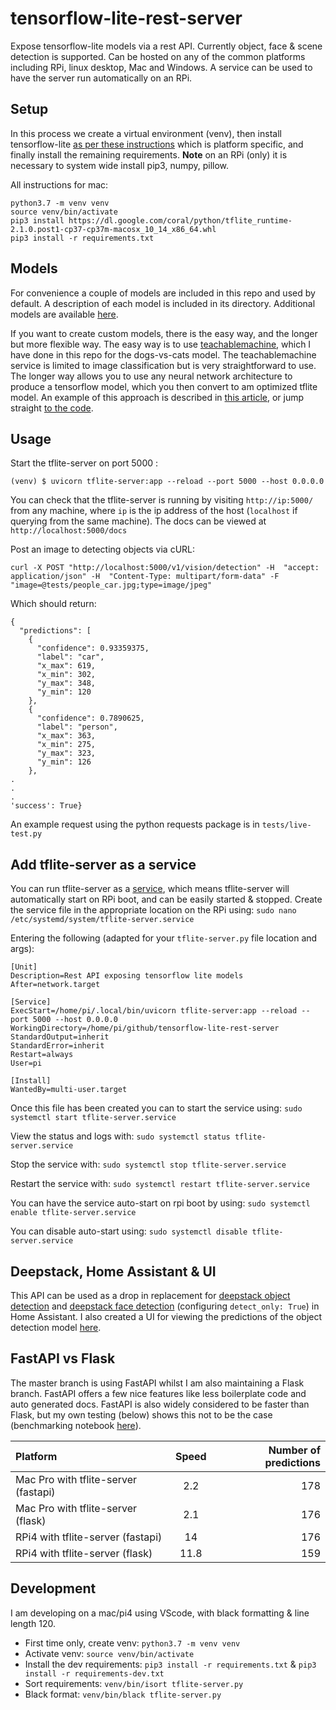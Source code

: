 # tensorflow-lite-rest-server
Expose tensorflow-lite models via a rest API. Currently object, face & scene detection is supported. Can be hosted on any of the common platforms including RPi, linux desktop, Mac and Windows. A service can be used to have the server run automatically on an RPi.

## Setup
In this process we create a virtual environment (venv), then install tensorflow-lite [as per these instructions](https://www.tensorflow.org/lite/guide/python) which is platform specific, and finally install the remaining requirements. **Note** on an RPi (only) it is necessary to system wide install pip3, numpy, pillow.

All instructions for mac:
```
python3.7 -m venv venv
source venv/bin/activate
pip3 install https://dl.google.com/coral/python/tflite_runtime-2.1.0.post1-cp37-cp37m-macosx_10_14_x86_64.whl
pip3 install -r requirements.txt
```

## Models
For convenience a couple of models are included in this repo and used by default. A description of each model is included in its directory. Additional models are available [here](https://github.com/google-coral/edgetpu/tree/master/test_data).

If you want to create custom models, there is the easy way, and the longer but more flexible way. The easy way is to use [teachablemachine](https://teachablemachine.withgoogle.com/train/image), which I have done in this repo for the dogs-vs-cats model. The teachablemachine service is limited to image classification but is very straightforward to use. The longer way allows you to use any neural network architecture to produce a tensorflow model, which you then convert to am optimized tflite model. An example of this approach is described in [this article](https://towardsdatascience.com/inferences-from-a-tf-lite-model-transfer-learning-on-a-pre-trained-model-e16e7c5f0ee6), or jump straight [to the code](https://github.com/arshren/TFLite/blob/master/Transfer%20Learning%20with%20TFLite-Copy1.ipynb).

## Usage
Start the tflite-server on port 5000 :
```
(venv) $ uvicorn tflite-server:app --reload --port 5000 --host 0.0.0.0
```

You can check that the tflite-server is running by visiting `http://ip:5000/` from any machine, where `ip` is the ip address of the host (`localhost` if querying from the same machine). The docs can be viewed at `http://localhost:5000/docs`

Post an image to detecting objects via cURL:
```
curl -X POST "http://localhost:5000/v1/vision/detection" -H  "accept: application/json" -H  "Content-Type: multipart/form-data" -F "image=@tests/people_car.jpg;type=image/jpeg"
```
Which should return:
```
{
  "predictions": [
    {
      "confidence": 0.93359375,
      "label": "car",
      "x_max": 619,
      "x_min": 302,
      "y_max": 348,
      "y_min": 120
    },
    {
      "confidence": 0.7890625,
      "label": "person",
      "x_max": 363,
      "x_min": 275,
      "y_max": 323,
      "y_min": 126
    },
.
.
.
'success': True}
```
An example request using the python requests package is in `tests/live-test.py`

## Add tflite-server as a service
You can run tflite-server as a [service](https://www.raspberrypi.org/documentation/linux/usage/systemd.md), which means tflite-server will automatically start on RPi boot, and can be easily started & stopped. Create the service file in the appropriate location on the RPi using: ```sudo nano /etc/systemd/system/tflite-server.service```

Entering the following (adapted for your `tflite-server.py` file location and args):
```
[Unit]
Description=Rest API exposing tensorflow lite models
After=network.target

[Service]
ExecStart=/home/pi/.local/bin/uvicorn tflite-server:app --reload --port 5000 --host 0.0.0.0
WorkingDirectory=/home/pi/github/tensorflow-lite-rest-server
StandardOutput=inherit
StandardError=inherit
Restart=always
User=pi

[Install]
WantedBy=multi-user.target
```

Once this file has been created you can to start the service using:
```sudo systemctl start tflite-server.service```

View the status and logs with:
```sudo systemctl status tflite-server.service```

Stop the service with:
```sudo systemctl stop tflite-server.service```

Restart the service with:
```sudo systemctl restart tflite-server.service```

You can have the service auto-start on rpi boot by using:
```sudo systemctl enable tflite-server.service```

You can disable auto-start using:
```sudo systemctl disable tflite-server.service```

## Deepstack, Home Assistant & UI
This API can be used as a drop in replacement for [deepstack object detection](https://github.com/robmarkcole/HASS-Deepstack-object) and [deepstack face detection](https://github.com/robmarkcole/HASS-Deepstack-face) (configuring `detect_only: True`) in Home Assistant. I also created a UI for viewing the predictions of the object detection model [here](https://github.com/robmarkcole/deepstack-ui).

## FastAPI vs Flask
The master branch is using FastAPI whilst I am also maintaining a Flask branch. FastAPI offers a few nice features like less boilerplate code and auto generated docs. FastAPI is also widely considered to be faster than Flask, but my own testing (below) shows this not to be the case (benchmarking notebook [here](https://github.com/robmarkcole/deepstack-analytics/blob/master/speedtest.ipynb)).

| Platform                             | Speed | Number of predictions |
| :----------------------------------- | :---: | --------------------: |
| Mac Pro with tflite-server (fastapi) |  2.2  |                   178 |
| Mac Pro with tflite-server (flask)   |  2.1  |                   176 |
| RPi4 with tflite-server (fastapi)    |  14   |                   176 |
| RPi4 with tflite-server (flask)      | 11.8  |                   159 |

## Development
I am developing on a mac/pi4 using VScode, with black formatting & line length 120.

* First time only, create venv: `python3.7 -m venv venv`
* Activate venv: `source venv/bin/activate`
* Install the dev requirements: `pip3 install -r requirements.txt` & `pip3 install -r requirements-dev.txt`
* Sort requirements: `venv/bin/isort tflite-server.py`
* Black format: `venv/bin/black tflite-server.py`